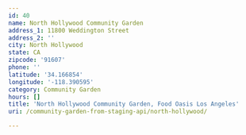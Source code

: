```yaml
---
id: 40
name: North Hollywood Community Garden
address_1: 11800 Weddington Street
address_2: ''
city: North Hollywood
state: CA
zipcode: '91607'
phone: ''
latitude: '34.166854'
longitude: '-118.390595'
category: Community Garden
hours: []
title: 'North Hollywood Community Garden, Food Oasis Los Angeles'
uri: /community-garden-from-staging-api/north-hollywood/

---
```

